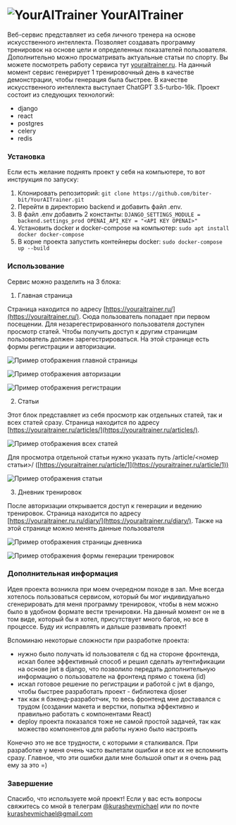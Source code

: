 ![YourAITrainer](https://github.com/biter-bit/YourAITrainer/blob/main/content/exact_inscription_youraitrainer_bodybuilding_an.jpg)
YourAITrainer
===============

Веб-сервис представляет из себя личного тренера на основе искусственного интеллекта. Позволяет создавать программу тренировок на основе цели и определенных показателей пользователя. Дополнительно можно просматривать актуальные статьи по спорту. Вы можете посмотреть работу сервиса тут [youraitrainer.ru](https://youraitrainer.ru). 
На данный момент сервис генерирует 1 тренировочный день в качестве демонстрации, чтобы генерация была быстрее. В качестве искусственного интеллекта выступает ChatGPT 3.5-turbo-16k. Проект состоит из следующих технологий: 

- django
- react
- postgres
- celery
- redis

### **Установка**

Если есть желание поднять проект у себя на компьютере, то вот инструкция по запуску:

1. Клонировать репозиторий: `git clone https://github.com/biter-bit/YourAITrainer.git`
2. Перейти в директорию backend и добавить файл .env.
3. В файл .env добавить 2 константы:
`DJANGO_SETTINGS_MODULE = backend.settings_prod
OPENAI_API_KEY = "<API KEY OPENAI>"`
4. Установить docker и docker-compose на компьютер: `sudo apt install docker docker-compose`
5. В корне проекта запустить контейнеры docker: `sudo docker-compose up --build`

### **Использование**

Сервис можно разделить на 3 блока:

1) Главная страница

  Страница находится по адресу [https://youraitrainer.ru/](https://youraitrainer.ru/). Сюда пользователь попадает при первом посещении. Для незарегестрированного пользователя доступен просмотр статей. Чтобы получить доступ к другим страницам пользователь должен зарегестрироваться. На этой странице есть формы регистрации и авторизации.

  ![Пример отображения главной страницы](https://github.com/biter-bit/YourAITrainer/blob/main/content/main-2.png)

  ![Пример отображения авторизации](https://github.com/biter-bit/YourAITrainer/blob/main/content/authorization.png)

  ![Пример отображения регистрации](https://github.com/biter-bit/YourAITrainer/blob/main/content/registration.png)

2) Статьи

  Этот блок представляет из себя просмотр как отдельных статей, так и всех статей сразу. Страница находится по адресу [https://youraitrainer.ru/articles/](https://youraitrainer.ru/articles/). 

  ![Пример отображения всех статей](https://github.com/biter-bit/YourAITrainer/blob/main/content/articles.png)

  Для просмотра отдельной статьи нужно указать путь /article/<номер статьи>/ ([https://youraitrainer.ru/article/1](https://youraitrainer.ru/article/1))

  ![Пример отображения статьи](https://github.com/biter-bit/YourAITrainer/blob/main/content/article.png)

3) Дневник тренировок

  После авторизации открывается доступ к генерации и ведению тренировок. Страница находится по адресу [https://youraitrainer.ru.ru/diary/](https://youraitrainer.ru/diary/). Также на этой странице можно менять данные пользователя

  ![Пример отображения страницы дневника](https://github.com/biter-bit/YourAITrainer/blob/main/content/diary.png)

  ![Пример отображения формы генерации тренировок](https://github.com/biter-bit/YourAITrainer/blob/main/content/generation.png)

### Дополнительная информация

Идея проекта возникла при моем очередном походе в зал. Мне всегда хотелось пользоваться сервисом, который бы мог индивидуально сгенерировать для меня программу тренировок, чтобы в нем можно было в удобном формате вести тренировки. На данный момент он не в том виде, который бы я хотел, присутствует много багов, но все в процессе. Буду их исправлять и дальше развивать проект! 

Вспоминаю некоторые сложности при разработке проекта: 

- нужно было получать id пользователя с бд на стороне фронтенда, искал более эффективный способ и решил сделать аутентификации на основе jwt в django, что позволило передать дополнительную информацию о пользователе на фронтенд прямо с токена (id)
- искал готовое решение по регистрации и работой с jwt в django, чтобы быстрее разработать проект - библиотека djoser
- так как я бэкенд-разработчик, то весь фронтенд мне доставался с трудом (создании макета и верстки, попытка эффективно и правильно работать с компонентами React)
- deploy проекта показался тоже не самой простой задачей, так как можество компонентов для работы нужно было настроить

Конечно это не все трудности, с которыми я сталкивался. При разработке у меня очень часто вылетали ошибки и все их не вспомнить сразу. Главное, что эти ошибки дали мне большой опыт и я очень рад ему за это =)

### Завершение

Спасибо, что используете мой проект! Если у вас есть вопросы свяжитесь со мной в телеграм [@kurashevmichael](https://t.me/kurashevmichael) или по почте kurashevmichael@gmail.com
